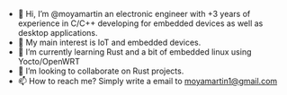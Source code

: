 - 👋 Hi, I’m @moyamartin an electronic engineer with +3 years of experience in C/C++ developing for 
embedded devices as well as desktop applications.
- 👀 My main interest is IoT and embedded devices.
- 🌱 I’m currently learning Rust and a bit of embedded linux using Yocto/OpenWRT
- 💞️ I’m looking to collaborate on Rust projects.
- 📫 How to reach me? Simply write a email to moyamartin1@gmail.com

<!---
moyamartin/moyamartin is a ✨ special ✨ repository because its `README.md` (this file) appears on your GitHub profile.
You can click the Preview link to take a look at your changes.
--->
